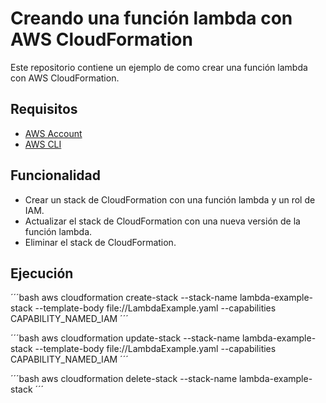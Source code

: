 # Creando una función lambda con AWS CloudFormation

Este repositorio contiene un ejemplo de como crear una función lambda con AWS CloudFormation.

## Requisitos

- [AWS Account](https://aws.amazon.com/)
- [AWS CLI](https://aws.amazon.com/cli/)

## Funcionalidad

- Crear un stack de CloudFormation con una función lambda y un rol de IAM.
- Actualizar el stack de CloudFormation con una nueva versión de la función lambda.
- Eliminar el stack de CloudFormation.

## Ejecución

´´´bash
aws cloudformation create-stack --stack-name lambda-example-stack --template-body file://LambdaExample.yaml --capabilities CAPABILITY_NAMED_IAM
´´´

´´´bash
aws cloudformation update-stack --stack-name lambda-example-stack --template-body file://LambdaExample.yaml --capabilities CAPABILITY_NAMED_IAM
´´´

´´´bash
aws cloudformation delete-stack --stack-name lambda-example-stack
´´´
